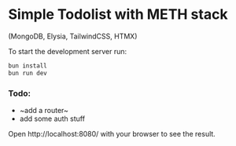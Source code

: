 # Simple Todolist with METH stack

(MongoDB, Elysia, TailwindCSS, HTMX)

To start the development server run:

```bash
bun install
bun run dev
```

### Todo:

- ~add a router~
- add some auth stuff

Open http://localhost:8080/ with your browser to see the result.
